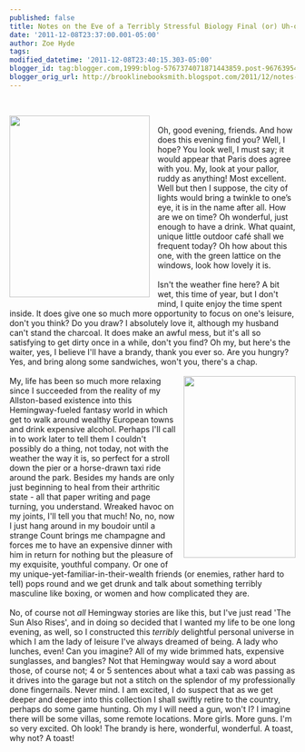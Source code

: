 ```yaml
---
published: false
title: Notes on the Eve of a Terribly Stressful Biology Final (or) Uh-oh, Adios Sanity
date: '2011-12-08T23:37:00.001-05:00'
author: Zoe Hyde
tags: 
modified_datetime: '2011-12-08T23:40:15.303-05:00'
blogger_id: tag:blogger.com,1999:blog-5767374071871443859.post-967639545211853442
blogger_orig_url: http://brooklinebooksmith.blogspot.com/2011/12/notes-on-eve-of-terribly-stressful.html
---
```


<br /><div class="separator" style="clear: both; text-align: center;"><a href="http://blog.freshjive.com/wp-content/uploads/2011/01/ernest-hemingway1.jpg" imageanchor="1" style="clear: left; float: left; margin-bottom: 1em; margin-right: 1em;"><img border="0" height="320" src="http://blog.freshjive.com/wp-content/uploads/2011/01/ernest-hemingway1.jpg" width="247" /></a></div><br />Oh, good evening, friends. And how does this evening find you? Well, I hope? You look well, I must say; it would appear that Paris does agree with you. My, look at your pallor, ruddy as anything! Most excellent. Well but then I suppose, the city of lights would bring a twinkle to one’s eye, it is in the name after all. How are we on time? Oh wonderful, just enough to have a drink. What quaint, unique little outdoor café shall we frequent today? Oh how about this one, with the green lattice on the windows, look how lovely it is.<br /><br />Isn't the weather fine here? A bit wet, this time of year, but I don't mind, I quite enjoy the time spent inside. It does give one so much more opportunity to focus on one's leisure, don't you think? Do you draw? I absolutely love it, although my husband can't stand the charcoal. It does make an awful mess, but it's all so satisfying to get dirty once in a while, don't you find? Oh my, but here's the waiter, yes, I believe I'll have a brandy, thank you ever so. Are you hungry? Yes, and bring along some sandwiches, won't you, there's a chap.<br /><br /><a href="http://www.strandbooks.com/resources/strand/images/products/partitioned/f/0/3/0099339315.1.zoom.jpg" imageanchor="1" style="clear: right; float: right; margin-bottom: 1em; margin-left: 1em;"><img border="0" height="320" src="http://www.strandbooks.com/resources/strand/images/products/partitioned/f/0/3/0099339315.1.zoom.jpg" width="197" /></a>My, life has been so much more relaxing since I succeeded from the reality of my Allston-based existence into this Hemingway-fueled fantasy world in which get to walk around wealthy European towns and drink expensive alcohol. Perhaps I'll call in to work later to tell them I couldn't possibly do a thing, not today, not with the weather the way it is, so perfect for a stroll down the pier or a horse-drawn taxi ride around the park. Besides my hands are only just beginning to heal from their arthritic state - all that paper writing and page turning, you understand. Wreaked havoc on my joints, I'll tell you that much! No, no, now I just hang around in my boudoir until a strange Count brings me champagne and forces me to have an expensive dinner with him in return for nothing but the pleasure of my exquisite, youthful company. Or one of my unique-yet-familiar-in-their-wealth friends (or enemies, rather hard to tell) pops round and we get drunk and talk about something terribly masculine like boxing, or women and how complicated they are.<br /><br />No, of course not&nbsp;<i>all</i>&nbsp;Hemingway stories are like this, but I've just read 'The Sun Also Rises', and in doing so decided that I wanted my life to be one long evening, as well, so I constructed this&nbsp;<i>terribly&nbsp;</i>delightful personal universe in which I am the lady of leisure I've always dreamed of being. A lady who lunches, even! Can you imagine? All of my wide brimmed hats, expensive sunglasses, and bangles? Not that Hemingway would say a word about those, of course not; 4 or 5 sentences about what a taxi cab was passing as it drives into the garage but not a stitch on the splendor of my professionally done fingernails. Never mind. I am excited, I do suspect that as we get deeper and deeper into this collection I shall swiftly retire to the country, perhaps do some game hunting. Oh my I will need a gun, won't I? I imagine there will be some villas, some remote locations. More girls. More guns. I'm so very excited. Oh look! The brandy is here, wonderful, wonderful. A toast, why not? A toast!<br /><div><br /></div><div></div>